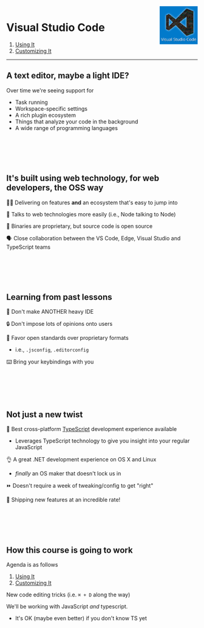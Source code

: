 <img align='right' height=100 src='../public/vscode.png'>

# Visual Studio Code

1. [Using It](./1_using/)
2. [Customizing It](./2_customizing/)

---

## A text editor, maybe a light IDE?

Over time we're seeing support for
   - Task running
   - Workspace-specific settings
   - A rich plugin ecosystem
   - Things that analyze your code in the background
   - A wide range of programming languages

<br><br><br><br>

## It's built using web technology, for web developers, the OSS way

👩‍💻 Delivering on features __and__ an ecosystem that's easy to jump into

🔌 Talks to web technologies more easily (i.e., Node talking to Node)

📖 Binaries are proprietary, but source code is open source

🗣 Close collaboration between the VS Code, Edge, Visual Studio and TypeScript teams

<br><br><br><br>

## Learning from past lessons

🚫 Don't make ANOTHER heavy IDE

🔒 Don't impose lots of opinions onto users

🤝 Favor open standards over proprietary formats
  - i.e., `.jsconfig`, `.editorconfig`

⌨️ Bring your keybindings with you

<br><br><br><br>

## Not just a new twist

🙌 Best cross-platform [TypeScript](http://www.typescriptlang.org/) development experience available
   - Leverages TypeScript technology to give you insight into your regular JavaScript

👌 A great .NET development experience on OS X and Linux
   - _finally_ an OS maker that doesn't lock us in

⏩ Doesn't require a week of tweaking/config to get "right"

🚢 Shipping new features at an incredible rate!

<br><br><br><br>

## How this course is going to work

Agenda is as follows
 1. [Using It](./1_using/)
 2. [Customizing It](./2_customizing/)

New code editing tricks (i.e. `⌘ + D` along the way)

We'll be working with JavaScript *and* typescript.
  - It's OK (maybe even better) if you don't know TS yet